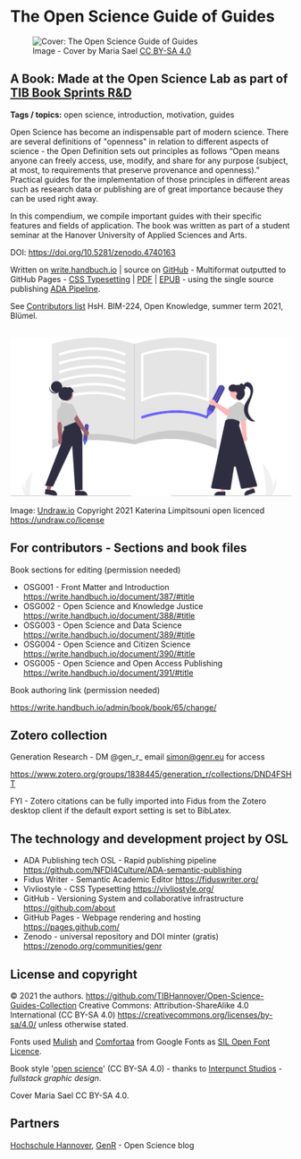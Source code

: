# The Open Science Guide of Guides

<p align="left">
<figure>
  <img src="https://raw.githubusercontent.com/TIBHannover/open-science-guide-of-guides/main/html/images/cover.png" alt="Cover: The Open Science Guide of Guides" width="350">
  <figcaption>Image - Cover by Maria Sael <a href="https://creativecommons.org/licenses/by-sa/4.0/">CC BY-SA 4.0</a></figcaption>
</figure>
</p>

## A Book: Made at the Open Science Lab as part of [TIB Book Sprints R&D](https://www.tib.eu/de/forschung-entwicklung/wissens-und-technologietransfer/dienstleistungs-und-beratungsangebote-der-tib/book-sprints)

**Tags / topics:** open science, introduction, motivation, guides

Open Science has become an indispensable part of modern science. There are several definitions of "openness" in relation to different aspects of science - the Open Definition sets out principles as follows “Open means anyone can freely access, use, modify, and share for any purpose (subject, at most, to requirements that preserve provenance and openness).” Practical guides for the implementation of those principles in different areas such as research data or publishing are of great importance because they can be used right away. 

In this compendium, we compile important guides with their specific features and fields of application. The book was written as part of a student seminar at the Hanover University of Applied Sciences and Arts.

DOI: https://doi.org/10.5281/zenodo.4740163 

Written on [write.handbuch.io](https://write.handbuch.io/) | source on [GitHub](https://github.com/TIBHannover/open-science-guide-of-guides) - Multiformat outputted to GitHub Pages - [CSS Typesetting](https://vivliostyle.vercel.app/#src=https://tibhannover.github.io/open-science-guide-of-guides/html/index.html&bookMode=true) | [PDF](https://tibhannover.github.io/open-science-guide-of-guides/pdf/book.pdf) | [EPUB](https://tibhannover.github.io/open-science-guide-of-guides/book.epub) - using the single source publishing [ADA Pipeline](https://github.com/TIBHannover/ADA).

See [Contributors list](CONTRIBUTE.MD) HsH. BIM-224, Open Knowledge, summer term 2021, Blümel. </br></br>

![contributors](image-resources/undraw_Notebook_re_id0r.svg) 

Image: [Undraw.io](https://undraw.co/) Copyright 2021 Katerina Limpitsouni open licenced https://undraw.co/license

## For contributors - Sections and book files

Book sections for editing (permission needed)

  * OSG001 - Front Matter and Introduction https://write.handbuch.io/document/387/#title
  * OSG002 - Open Science and Knowledge Justice https://write.handbuch.io/document/388/#title
  * OSG003 - Open Science and Data Science https://write.handbuch.io/document/389/#title
  * OSG004 - Open Science and Citizen Science https://write.handbuch.io/document/390/#title
  * OSG005 - Open Science and Open Access Publishing https://write.handbuch.io/document/391/#title

Book authoring link (permission needed)

https://write.handbuch.io/admin/book/book/65/change/

## Zotero collection

Generation Research - DM @gen_r_ email simon@genr.eu for access

https://www.zotero.org/groups/1838445/generation_r/collections/DND4FSHT

FYI - Zotero citations can be fully imported into Fidus from the Zotero desktop client if the default export setting is set to BibLatex.

## The technology and development project by OSL

 - ADA Publishing tech OSL - Rapid publishing pipeline https://github.com/NFDI4Culture/ADA-semantic-publishing
 - Fidus Writer - Semantic Academic Editor https://fiduswriter.org/
 - Vivliostyle - CSS Typesetting https://vivliostyle.org/
 - GitHub - Versioning System and collaborative infrastructure https://github.com/about
 - GitHub Pages - Webpage rendering and hosting https://pages.github.com/
 - Zenodo - universal repository and DOI minter (gratis) https://zenodo.org/communities/genr

## License and copyright

© 2021 the authors. https://github.com/TIBHannover/Open-Science-Guides-Collection Creative Commons: Attribution-ShareAlike 4.0 International (CC BY-SA 4.0) https://creativecommons.org/licenses/by-sa/4.0/ unless otherwise stated.

Fonts used [Mulish](https://fonts.google.com/specimen/Mulish) and [Comfortaa](https://fonts.google.com/specimen/Comfortaa) from Google Fonts as [SIL Open Font Licence](https://scripts.sil.org/cms/scripts/page.php?site_id=nrsi&id=OFL).

Book style '[open science](https://github.com/TIBHannover/open-science-guide-of-guides/blob/main/html/css/openscience.css)' (CC BY-SA 4.0) - thanks to [Interpunct Studios](https://interpunct.dev/) - _fullstack graphic design_.

Cover Maria Sael CC BY-SA 4.0.

## Partners

[Hochschule Hannover](https://www.hs-hannover.de/), [GenR](https://genr.eu/wp/) - Open Science blog
